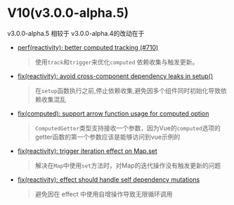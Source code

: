 # V10(v3.0.0-alpha.5)

v3.0.0-alpha.5 相较于 v3.0.0-alpha.4的改动在于

- [perf(reactivity): better computed tracking (#710)](https://github.com/vuejs/core/commit/8874b21a7e2383a8bb6c15a7095c1853aa5ae705)
  > 使用`track`和`trigger`来优化`computed` 依赖收集与触发更新。
- [fix(reactivity): avoid cross-component dependency leaks in setup()](https://github.com/vuejs/core/commit/d9d63f21b1e6f99f2fb63d736501095b131e5ad9)
  > 在`setup`函数执行之前,停止依赖收集,避免因多个组件同时初始化导致依赖收集混乱
- [fix(computed): support arrow function usage for computed option](https://github.com/vuejs/core/commit/2fb7a63943d9d995248cb6d2d4fb5f22ff2ac000)
  > `ComputedGetter`类型支持接收一个参数，因为Vue的`computed`选项的getter函数的第一个参数应该是能够访问到vue示例的
- [fix(reactivity): trigger iteration effect on Map.set](https://github.com/vuejs/core/commit/e1c9153b9ed71f9b2e1ad4f9018c51d239e7dcd0)
  > 解决在`Map`中使用`set`方法时，对Map的迭代操作没有触发更新的问题
- [fix(reactivity): effect should handle self dependency mutations](https://github.com/vuejs/core/commit/e8e67729cb7649d736be233b2a5e00768dd6f4ba)
  > 避免因在 effect 中使用自增操作导致无限循环调用
